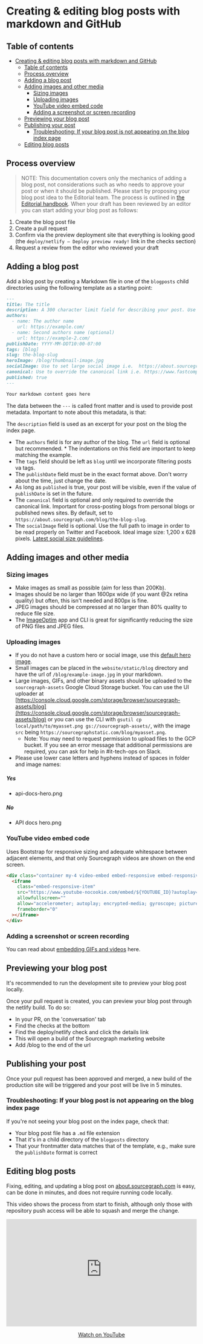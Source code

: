 # Creating & editing blog posts with markdown and GitHub

## Table of contents

- [Creating & editing blog posts with markdown and GitHub](#creating--editing-blog-posts-with-markdown-and-github)
  - [Table of contents](#table-of-contents)
  - [Process overview](#process-overview)
  - [Adding a blog post](#adding-a-blog-post)
  - [Adding images and other media](#adding-images-and-other-media)
    - [Sizing images](#sizing-images)
    - [Uploading images](#uploading-images)
    - [YouTube video embed code](#youtube-video-embed-code)
    - [Adding a screenshot or screen recording](#adding-a-screenshot-or-screen-recording)
  - [Previewing your blog post](#previewing-your-blog-post)
  - [Publishing your post](#publishing-your-post)
    - [Troubleshooting: If your blog post is not appearing on the blog index page](#troubleshooting-if-your-blog-post-is-not-appearing-on-the-blog-index-page)
  - [Editing blog posts](#editing-blog-posts)

## Process overview

> NOTE: This documentation covers only the mechanics of adding a blog post, not considerations such as who needs to approve your post or when it should be published. Please start by proposing your blog post idea to the Editorial team. The process is outlined in [the Editorial handbook](../content/editorial/editorial-process.md). When your draft has been reviewed by an editor you can start adding your blog post as follows:

1. Create the blog post file
1. Create a pull request
1. Confirm via the preview deployment site that everything is looking good (the `deploy/netlify — Deploy preview ready!` link in the checks section)
1. Request a review from the editor who reviewed your draft

## Adding a blog post

Add a blog post by creating a Markdown file in one of the `blogposts` child directories using the following template as a starting point:

```markdown
---
title: The title
description: A 300 character limit field for describing your post. Use this is you want to specially craft the excerpt shown on the index page. Uses the first 300 characters of text from your post if this field does not exist.
authors:
  - name: The author name
    url: https://example.com/
  - name: Second authors name (optional)
    url: https://example-2.com/
publishDate: YYYY-MM-DDT10:00-07:00
tags: [blog]
slug: the-blog-slug
heroImage: /blog/thumbnail-image.jpg
socialImage: Use to set large social image i.e.  https://about.sourcegraph.com/blog/sourcegraph-social-img.png
canonical: Use to override the canonical link i.e. https://www.fastcompany.com/90565930/im-deaf-and-this-is-what-happens-when-i-get-on-a-zoom-call
published: true
---

Your markdown content goes here
```

The data between the `---` is called front matter and is used to provide post metadata. Important to note about this metadata, is that:

The `description` field is used as an excerpt for your post on the blog the index page.

- The `authors` field is for any author of the blog. The `url` field is optional but recommended. \* The indentations on this field are important to keep matching the example.
- The `tags` field should be left as `blog` until we incorporate filtering posts va tags.
- The `publishDate` field must be in the exact format above. Don't worry about the time, just change the date.
- As long as `published` is true, your post will be visible, even if the value of `publishDate` is set in the future.
- The `canonical` field is optional and only required to override the canonical link. Important for cross-posting blogs from personal blogs or published news sites. By default, set to `https://about.sourcegraph.com/blog/the-blog-slug`.
- The `socialImage` field is optional. Use the full path to image in order to be read properly on Twitter and Facebook. Ideal image size: 1,200 x 628 pixels. <a href="https://sproutsocial.com/insights/social-media-image-sizes-guide/" rel="nofollow" target="_blank">Latest social size guidelines</a>.

## Adding images and other media

### Sizing images

- Make images as small as possible (aim for less than 200Kb).
- Images should be no larger than 1600px wide (if you want @2x retina quality) but often, this isn't needed and 800px is fine.
- JPEG images should be compressed at no larger than 80% quality to reduce file size.
- The [ImageOptim](https://github.com/ImageOptim/ImageOptim) app and CLI is great for significantly reducing the size of PNG files and JPEG files.

### Uploading images

- If you do not have a custom hero or social image, use this [default hero image](https://storage.googleapis.com/sourcegraph-assets/blog/default_hero_social.png).
- Small images can be placed in the `website/static/blog` directory and have the url of `/blog/example-image.jpg` in your markdown.
- Large images, GIFs, and other binary assets should be uploaded to the `sourcegraph-assets` Google Cloud Storage bucket. You can use the UI uploader at [https://console.cloud.google.com/storage/browser/sourcegraph-assets/blog](https://console.cloud.google.com/storage/browser/sourcegraph-assets/blog) or you can use the CLI with `gsutil cp local/path/to/myasset.png gs://sourcegraph-assets/`, with the image `src` being `https://sourcegraphstatic.com/blog/myasset.png`.
  - Note: You may need to request permission to upload files to the GCP bucket. If you see an error message that additional permissions are required, you can ask for help in #it-tech-ops on Slack.
- Please use lower case letters and hyphens instead of spaces in folder and image names:

<div class="usage">
<div class="item yes">
<h5>Yes</h5>
<ul>
<li>api-docs-hero.png</li>
</ul>
</div>
<div class="item no">
<h5>No</h5>
<ul>
<li>API docs hero.png</li>
</ul>
</div>
</div>

### YouTube video embed code

Uses Bootstrap for responsive sizing and adequate whitespace between adjacent elements, and that only Sourcegraph videos are shown on the end screen.

```html
<div class="container my-4 video-embed embed-responsive embed-responsive-16by9">
  <iframe
    class="embed-responsive-item"
    src="https://www.youtube-nocookie.com/embed/${YOUTUBE_ID}?autoplay=0&amp;cc_load_policy=0&amp;start=0&amp;end=0&amp;loop=0&amp;controls=1&amp;modestbranding=0&amp;rel=0"
    allowfullscreen=""
    allow="accelerometer; autoplay; encrypted-media; gyroscope; picture-in-picture"
    frameborder="0"
  ></iframe>
</div>
```

### Adding a screenshot or screen recording

You can read about [embedding GIFs and videos](../process/adding_screenshots_screen_recording.md) here.

## Previewing your blog post

It's recommended to run the development site to preview your blog post locally.

Once your pull request is created, you can preview your blog post through the netlify build. To do so:

- In your PR, on the 'conversation' tab
- Find the checks at the bottom
- Find the deploy/netlify check and click the details link
- This will open a build of the Sourcegraph marketing website
- Add /blog to the end of the url

## Publishing your post

Once your pull request has been approved and merged, a new build of the production site will be triggered and your post will be live in 5 minutes.

### Troubleshooting: If your blog post is not appearing on the blog index page

If you're not seeing your blog post on the index page, check that:

- Your blog post file has a `.md` file extension
- That it's in a child directory of the `blogposts` directory
- That your frontmatter data matches that of the template, e.g., make sure the `publishDate` format is correct

## Editing blog posts

Fixing, editing, and updating a blog post on [about.sourcegraph.com](https://about.sourcegraph.com/blog/) is easy, can be done in minutes, and does not require running code locally.

This video shows the process from start to finish, although only those with repository push access will be able to squash and merge the change.

<p class="container">
  <div style="padding:56.25% 0 0 0;position:relative;">
    <iframe src="https://www.youtube-nocookie.com/embed/15hE2BCyMCQ" style="position:absolute;top:0;left:0;width:100%;height:100%;" frameborder="0" webkitallowfullscreen="" mozallowfullscreen="" allowfullscreen=""></iframe>
  </div>
  <p style="text-align: center"><a href="https://www.youtube.com/watch?v=15hE2BCyMCQ" target="_blank">Watch on YouTube</a></p>
</p>
